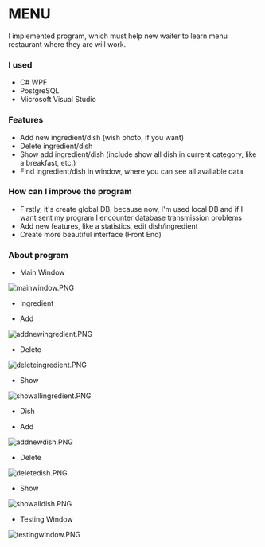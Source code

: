 # MENU #

I implemented program, which must help new waiter to learn menu restaurant where they are will work.

### I used ###

* C# WPF
* PostgreSQL
* Microsoft Visual Studio

### Features ###

* Add new ingredient/dish (wish photo, if you want)
* Delete ingredient/dish
* Show add ingredient/dish (include show all dish in current category, like a breakfast, etc.)
* Find ingredient/dish in window, where you can see all avaliable data

### How can I improve the program ###

* Firstly, it's create global DB, because now, I'm used local DB and if I want sent my program I encounter database transmission problems
* Add new features, like a statistics, edit dish/ingredient
* Create more beautiful interface (Front End)

### About program ###

* Main Window

![mainwindow.PNG](img/mainwindow.PNG)

* Ingredient

*	Add

![addnewingredient.PNG](img/addnewingredient.PNG)

*	Delete

![deleteingredient.PNG](img/deleteingredient.PNG)

*	Show

![showallingredient.PNG](img/showallingredient.PNG)

* Dish

*	Add

![addnewdish.PNG](img/addnewdish.PNG)

*	Delete

![deletedish.PNG](img/deletedish.PNG)

*	Show

![showalldish.PNG](img/showalldish.PNG)

* Testing Window

![testingwindow.PNG](img/testingwindow.PNG)